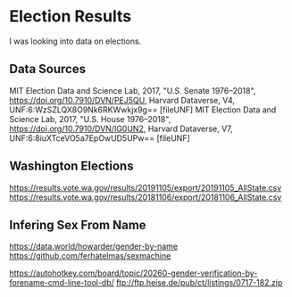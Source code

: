 # Election Results

I was looking into data on elections.

## Data Sources

MIT Election Data and Science Lab, 2017, "U.S. Senate 1976–2018", https://doi.org/10.7910/DVN/PEJ5QU, Harvard Dataverse, V4, UNF:6:WzSZLQX8O9Nk6RKWwkjx9g== [fileUNF] 
MIT Election Data and Science Lab, 2017, "U.S. House 1976–2018", https://doi.org/10.7910/DVN/IG0UN2, Harvard Dataverse, V7, UNF:6:8iuXTceVO5a7EpOwUD5UPw== [fileUNF] 

## Washington Elections

https://results.vote.wa.gov/results/20191105/export/20191105_AllState.csv
https://results.vote.wa.gov/results/20181106/export/20181106_AllState.csv


## Infering Sex From Name

https://data.world/howarder/gender-by-name
https://github.com/ferhatelmas/sexmachine

https://autohotkey.com/board/topic/20260-gender-verification-by-forename-cmd-line-tool-db/
ftp://ftp.heise.de/pub/ct/listings/0717-182.zip

